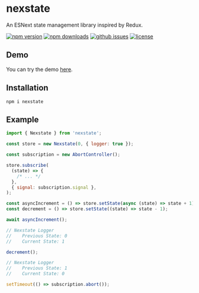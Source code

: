 # nexstate

An ESNext state management library inspired by Redux.

[![npm version](https://img.shields.io/npm/v/nexstate?style=for-the-badge)](https://npmjs.com/packages/nexstate)
[![npm downloads](https://img.shields.io/npm/dw/nexstate?style=for-the-badge)](https://npmjs.com/packages/nexstate)
[![github issues](https://img.shields.io/github/issues/Hawmex/nexstate?style=for-the-badge)](https://github.com/Hawmex/nexstate/issues)
[![license](https://img.shields.io/npm/l/nexstate?style=for-the-badge)](https://github.com/Hawmex/nexstate)

## Demo

You can try the demo [here](https://codepen.io/Hawmed/pen/PopmeOp).

## Installation

```
npm i nexstate
```

## Example

```js
import { Nexstate } from 'nexstate';

const store = new Nexstate(0, { logger: true });

const subscription = new AbortController();

store.subscribe(
  (state) => {
    /* ... */
  },
  { signal: subscription.signal },
);

const asyncIncrement = () => store.setState(async (state) => state + 1);
const decrement = () => store.setState((state) => state - 1);

await asyncIncrement();

// Nexstate Logger
//    Previous State: 0
//    Current State: 1

decrement();

// Nexstate Logger
//    Previous State: 1
//    Current State: 0

setTimeout(() => subscription.abort());
```
